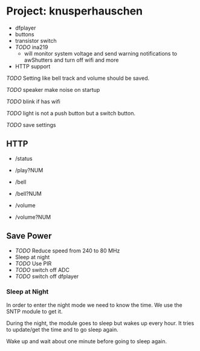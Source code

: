 # Project: knusperhauschen

* dfplayer
* buttons
* transistor switch
* *TODO* ina219
  * will monitor system voltage and send warning notifications to awShutters
    and turn off wifi and more
* HTTP support

*TODO* Setting like bell track and volume should be saved.

*TODO* speaker make noise on startup

*TODO* blink if has wifi

*TODO* light is not a push button but a switch button.

*TODO* save settings


## HTTP

* /status

* /play?NUM

* /bell

* /bell?NUM

* /volume

* /volume?NUM


## Save Power

* *TODO* Reduce speed from 240 to 80 MHz
* Sleep at night
* *TODO* Use PIR
* *TODO* switch off ADC
* *TODO* switch off dfplayer


### Sleep at Night

In order to enter the night mode we need to know the time. We use the SNTP
module to get it.

During the night, the module goes to sleep but wakes up every hour. It tries
to update/get the time and to go sleep again.

Wake up and wait about one minute before
going to sleep again.
